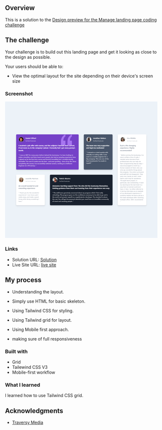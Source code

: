 ## Overview

This is a solution to the [Design preview for the Manage landing page coding challenge](https://www.frontendmentor.io/challenges/testimonials-grid-section-Nnw6J7Un7/hub/testimonials-grid-section-oIQ63dUBG5)

## The challenge

Your challenge is to build out this landing page and get it looking as close to the design as possible.

Your users should be able to:

- View the optimal layout for the site depending on their device's screen size

### Screenshot

![Desktop](./screenshots/testimonial%20grid%20desktop.png)

### Links

- Solution URL: [Solution](https://github.com/AhanafVai/Testimonials_grid_section)
- Live Site URL: [live site](https://testimonial-tailwind-grids-fm.netlify.app)

## My process

- Understanding the layout.

- Simply use HTML for basic skeleton.

- Using Tailwind CSS for styling.

- Using Tailwind grid for layout.

- Using Mobile first approach.

- making sure of full responsiveness

### Built with

- Grid
- Tailewind CSS V3
- Mobile-first workflow

### What I learned

I learned how to use Tailwind CSS grid.

## Acknowledgments

- [Traversy Media](https://www.youtube.com/c/TraversyMedia)
